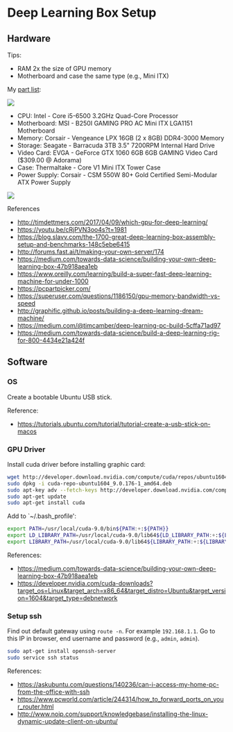 # Deep Learning Box Setup

## Hardware
Tips:
- RAM 2x the size of GPU memory
- Motherboard and case the same type (e.g., Mini ITX)

My [part list](https://pcpartpicker.com/list/jcM9kT):

![](https://github.com/yang-zhang/yang-zhang.github.io/blob/master/ds_env/dl_box/dl_box.png)

- CPU: Intel - Core i5-6500 3.2GHz Quad-Core Processor 
- Motherboard: MSI - B250I GAMING PRO AC Mini ITX LGA1151 Motherboard 
- Memory: Corsair - Vengeance LPX 16GB (2 x 8GB) DDR4-3000 Memory 
- Storage: Seagate - Barracuda 3TB 3.5" 7200RPM Internal Hard Drive 
- Video Card: EVGA - GeForce GTX 1060 6GB 6GB GAMING Video Card  ($309.00 @ Adorama) 
- Case: Thermaltake - Core V1 Mini ITX Tower Case 
- Power Supply: Corsair - CSM 550W 80+ Gold Certified Semi-Modular ATX Power Supply 

![](https://github.com/yang-zhang/yang-zhang.github.io/blob/master/ds_env/dl_box/dl_box_parts.jpg)

References
- http://timdettmers.com/2017/04/09/which-gpu-for-deep-learning/
- https://youtu.be/cRjPVN3oo4s?t=1981
- https://blog.slavv.com/the-1700-great-deep-learning-box-assembly-setup-and-benchmarks-148c5ebe6415
- http://forums.fast.ai/t/making-your-own-server/174
- https://medium.com/towards-data-science/building-your-own-deep-learning-box-47b918aea1eb
- https://www.oreilly.com/learning/build-a-super-fast-deep-learning-machine-for-under-1000
- https://pcpartpicker.com/
- https://superuser.com/questions/1186150/gpu-memory-bandwidth-vs-speed
- http://graphific.github.io/posts/building-a-deep-learning-dream-machine/
- https://medium.com/@timcamber/deep-learning-pc-build-5cffa71ad97 
- https://medium.com/towards-data-science/build-a-deep-learning-rig-for-800-4434e21a424f

## Software

### OS
Create a bootable Ubuntu USB stick.

Reference:
- https://tutorials.ubuntu.com/tutorial/tutorial-create-a-usb-stick-on-macos

### GPU Driver
Install cuda driver before installing graphic card:
```sh
wget http://developer.download.nvidia.com/compute/cuda/repos/ubuntu1604/x86_64/cuda-repo-ubuntu1604_9.0.176-1_amd64.deb
sudo dpkg -i cuda-repo-ubuntu1604_9.0.176-1_amd64.deb
sudo apt-key adv --fetch-keys http://developer.download.nvidia.com/compute/cuda/repos/ubuntu1604/x86_64/7fa2af80.pub
sudo apt-get update
sudo apt-get install cuda
```
Add to `~/.bash_profile':
```sh
export PATH=/usr/local/cuda-9.0/bin${PATH:+:${PATH}}
export LD_LIBRARY_PATH=/usr/local/cuda-9.0/lib64${LD_LIBRARY_PATH:+:${LD_LIBRARY_PATH}}
export LIBRARY_PATH=/usr/local/cuda-9.0/lib64${LIBRARY_PATH:+:${LIBRARY_PATH}}
```
References:
- https://medium.com/towards-data-science/building-your-own-deep-learning-box-47b918aea1eb
- https://developer.nvidia.com/cuda-downloads?target_os=Linux&target_arch=x86_64&target_distro=Ubuntu&target_version=1604&target_type=debnetwork

### Setup ssh

Find out default gateway using `route -n`. For example `192.168.1.1`. Go to this IP in browser, end username and password (e.g., `admin`, `admin`).

```sh
sudo apt-get install openssh-server
sudo service ssh status
```
References:
- https://askubuntu.com/questions/140236/can-i-access-my-home-pc-from-the-office-with-ssh
- https://www.pcworld.com/article/244314/how_to_forward_ports_on_your_router.html
- http://www.noip.com/support/knowledgebase/installing-the-linux-dynamic-update-client-on-ubuntu/

